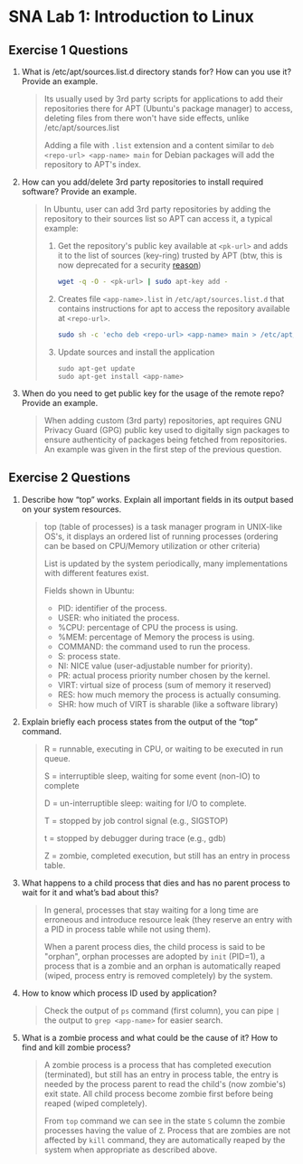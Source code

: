 # SNA Lab 1: **Introduction to Linux** 

## Exercise 1 Questions

1. What is /etc/apt/sources.list.d directory stands for? How can you use it? Provide an example.

   > Its usually used by 3rd party scripts for applications to add their repositories there for APT (Ubuntu's package manager) to access, deleting files from there won't have side effects, unlike /etc/apt/sources.list
   >
   > Adding a file with `.list` extension and a content similar to `deb <repo-url> <app-name> main` for Debian packages will add the repository to APT's index.

2. How can you add/delete 3rd party repositories to install required software? Provide an example.

   > In Ubuntu, user can add 3rd party repositories by adding the repository to their sources list so APT can access it, a typical example:
   >
   > 1. Get the repository's public key available at `<pk-url>` and adds it to the list of sources (key-ring) trusted by APT (btw, this is now deprecated for a security [reason](https://askubuntu.com/questions/1286545/what-commands-exactly-should-replace-the-deprecated-apt-key/1307181#1307181)) 
   >
   >    ```bash
   >    wget -q -O - <pk-url> | sudo apt-key add -
   >    ```
   >
   > 2. Creates file `<app-name>.list` in `/etc/apt/sources.list.d` that contains instructions for apt to access the repository available at `<repo-url>`.
   >
   >    ```bash
   >    sudo sh -c 'echo deb <repo-url> <app-name> main > /etc/apt/sources.list.d/<app-name>.list'
   >    ```
   >
   > 3. Update sources and install the application
   >
   >    ```
   >    sudo apt-get update
   >    sudo apt-get install <app-name>
   >    ```

3. When do you need to get public key for the usage of the remote repo? Provide an example.

   > When adding custom (3rd party) repositories, apt requires GNU Privacy Guard (GPG) public key used to digitally sign packages to ensure authenticity of packages being fetched from repositories. An example was given in the first step of the previous question.



## Exercise 2 Questions

1. Describe how “top” works. Explain all important fields in its output based on your system resources.

   > top (table of processes) is a task manager program in UNIX-like OS's, it displays an ordered list of running processes (ordering can be based on CPU/Memory utilization or other criteria)
   >
   > List is updated by the system periodically, many implementations with different features exist.
   >
   > Fields shown in Ubuntu:
   >
   > - PID: identifier of the process.
   > - USER: who initiated the process.
   > - %CPU: percentage of CPU the process is using.
   > - %MEM: percentage of Memory the process is using.
   > - COMMAND: the command used to run the process.
   > - S: process state.
   > - NI: NICE value (user-adjustable number for priority).
   > - PR: actual process priority number chosen by the kernel.
   > - VIRT: virtual size of process (sum of memory it reserved)
   > - RES: how much memory the process is actually consuming.
   > - SHR: how much of VIRT is sharable (like a software library)

2. Explain briefly each process states from the output of the “top” command.

   > R = runnable, executing in CPU, or waiting to be executed in run queue. 
   >
   > S = interruptible sleep, waiting for some event (non-IO) to complete
   >
   > D = un-interruptible sleep: waiting for I/O to complete.
   >
   > T = stopped by job control signal (e.g., SIGSTOP)
   >
   > t = stopped by debugger during trace (e.g., gdb)
   >
   > Z = zombie, completed execution, but still has an entry in process table.

3. What happens to a child process that dies and has no parent process to wait for it and what’s bad about this?

   > In general, processes that stay waiting for a long time are erroneous and introduce resource leak (they reserve an entry with a PID in process table while not using them).
   >
   > When a parent process dies, the child process is said to be "orphan", orphan processes are adopted by `init` (PID=1), a process that is a zombie and an orphan is automatically reaped (wiped, process entry is removed completely) by the system. 

4. How to know which process ID used by application?

   > Check the output of `ps` command (first column), you can pipe `|` the output to `grep <app-name>` for easier search.

5. What is a zombie process and what could be the cause of it? How to find and kill zombie process?

   > A zombie process is a process that has completed execution (terminated), but still has an entry in process table, the entry is needed by the process parent to read the child's (now zombie's) exit state. All child process become zombie first before being reaped (wiped completely).
   >
   > From `top` command we can see in the state `S` column the zombie processes having the value of `Z`. Process that are zombies are not affected by `kill` command, they are automatically reaped by the system when appropriate as described above.

